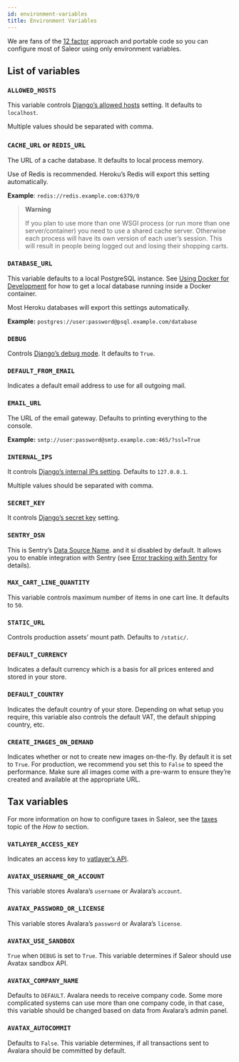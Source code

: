 ```yaml
---
id: environment-variables
title: Environment Variables
---
```


We are fans of the [12 factor](https://12factor.net/) approach and portable code so you can configure most of Saleor using only environment variables.
## List of variables

### `ALLOWED_HOSTS`

This variable controls [Django’s allowed hosts](https://docs.djangoproject.com/en/2.1/ref/settings/#s-allowed-hosts) setting. It defaults to `localhost`.

Multiple values should be separated with comma.


### `CACHE_URL` or `REDIS_URL`

The URL of a cache database. It defaults to local process memory.

Use of Redis is recommended. Heroku’s Redis will export this setting automatically.

**Example**: `redis://redis.example.com:6379/0`

> **Warning**
>
> If you plan to use more than one WSGI process (or run more than one server/container) you need to use a shared cache server. Otherwise each process will have its own version of each user’s session. This will result in people being logged out and losing their shopping carts.


### `DATABASE_URL`

This variable defaults to a local PostgreSQL instance. See [Using Docker for Development](getting-started/docker.md) for how to get a local database running inside a Docker container.

Most Heroku databases will export this settings automatically.

**Example:** `postgres://user:password@psql.example.com/database`


### `DEBUG`

Controls [Django’s debug mode](https://docs.djangoproject.com/en/2.1/ref/settings/#s-debug). It defaults to `True`.


### `DEFAULT_FROM_EMAIL`

Indicates a default email address to use for all outgoing mail.


### `EMAIL_URL`

The URL of the email gateway. Defaults to printing everything to the console.

**Example:** `smtp://user:password@smtp.example.com:465/?ssl=True`


### `INTERNAL_IPS`

It controls [Django’s internal IPs setting](https://docs.djangoproject.com/en/2.1/ref/settings/#s-internal-ips). Defaults to `127.0.0.1`.

Multiple values should be separated with comma.


### `SECRET_KEY`

It controls [Django’s secret key](https://docs.djangoproject.com/en/2.1/ref/settings/#s-secret-key) setting.


### `SENTRY_DSN`

This is Sentry’s [Data Source Name](https://docs.sentry.io/error-reporting/configuration/?platform=python#dsn). and it si disabled by default. It allows you to enable integration with Sentry (see [Error tracking with Sentry](integrations/sentry.md) for details).


### `MAX_CART_LINE_QUANTITY`

This variable controls maximum number of items in one cart line. It defaults to `50`.


### `STATIC_URL`

Controls production assets’ mount path. Defaults to `/static/`.


### `DEFAULT_CURRENCY`

Indicates a default currency which is a basis for all prices entered and stored in your store.


### `DEFAULT_COUNTRY`

Indicates the default country of your store. Depending on what setup you require, this variable also controls the default VAT, the default shipping country, etc.

### `CREATE_IMAGES_ON_DEMAND`

Indicates whether or not to create new images on-the-fly. By default it is set to `True`. 
For production, we recommend you set this to `False` to speed the performance. 
Make sure all images come with a pre-warm to ensure they’re created and available at the appropriate URL.


## Tax variables

For more information on how to configure taxes in Saleor, see the  [taxes](guides/taxes.md) topic of the _How to_ section.


### `VATLAYER_ACCESS_KEY`

Indicates an access key to [vatlayer’s API](https://vatlayer.com/).


### `AVATAX_USERNAME_OR_ACCOUNT`

This variable stores Avalara’s `username` or Avalara’s `account`.


### `AVATAX_PASSWORD_OR_LICENSE`

This variable stores Avalara’s `password` or Avalara’s `license`.


### `AVATAX_USE_SANDBOX`

`True` when `DEBUG` is set to `True`. This variable determines if Saleor should use Avatax sandbox API.


### `AVATAX_COMPANY_NAME`

Defaults to `DEFAULT`. Avalara needs to receive company code. Some more complicated systems can use more than one company code, in that case, this variable should be changed based on data from Avalara’s admin panel.


### `AVATAX_AUTOCOMMIT`

Defaults to `False`. This variable determines, if all transactions sent to Avalara should be committed by default.